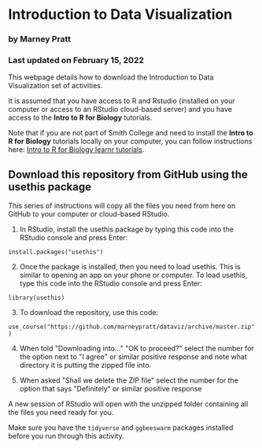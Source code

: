 # Introduction to Data Visualization

### by Marney Pratt

### Last updated on February 15, 2022

This webpage details how to download the Introduction to Data Visualization set of activities.

It is assumed that you have access to R and Rstudio (installed on your computer or access to an RStudio cloud-based server) and you have access to the **Intro to R for Biology** tutorials.

Note that if you are not part of Smith College and need to install the **Intro to R for Biology** tutorials locally on your computer, you can follow instructions here: [Intro to R for Biology learnr tutorials](https://github.com/marneypratt/r4bio).


## Download this repository from GitHub using the usethis package

This series of instructions will copy all the files you need from here on GitHub to your computer or cloud-based RStudio. 

1. In RStudio, install the usethis package by typing this code into the RStudio console and press Enter:

`install.packages("usethis")`

2. Once the package is installed, then you need to load usethis. This is similar to opening an app on your phone or computer. To load usethis, type this code into the RStudio console and press Enter:

`library(usethis)`

3. To download the repository, use this code:

`use_course("https://github.com/marneypratt/dataviz/archive/master.zip")`

4. When told "Downloading into..." "OK to proceed?" select the number for the option next to "I agree" or similar positive response and note what directory it is putting the zipped file into. 

5. When asked "Shall we delete the ZIP file" select the number for the option that says "Definitely" or similar positive response

A new session of RStudio will open with the unzipped folder containing all the files you need ready for you.

Make sure you have the `tidyverse` and `ggbeeswarm` packages installed before you run through this activity.